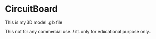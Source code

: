 # CircuitBoard
This is my 3D model   .glb file

This not for any commercial use..!
its only for educational purpose only..